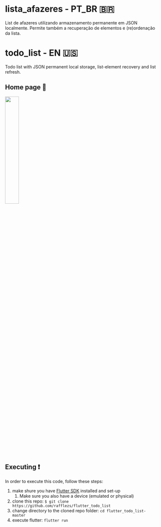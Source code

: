 # lista_afazeres - PT_BR 🇧🇷

List de afazeres utilizando armazenamento permanente em JSON localmente. Permite também a recuperação de elementos e (re)ordenação da lista.

# todo_list - EN 🇺🇸

Todo list with JSON permanent local storage, list-element recovery and list refresh.

## Home page 📱

<img src="https://user-images.githubusercontent.com/50029136/130710935-309a1273-95d8-4733-809f-e364056914af.png" width=30% height=30%>

## Executing ❗

In order to execute this code, follow these steps:

1. make shure you have [Flutter SDK](https://flutter.dev/docs/get-started/install) installed and set-up
    1. Make sure you also have a device (emulated or physical) 
2. clone this repo: `$ git clone https://github.com/rafflezs/flutter_todo_list`
3. change directory to the cloned repo folder: `cd flutter_todo_list-master` 
4. execute flutter: `flutter run`
